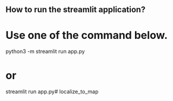 ## How to run the streamlit application?
# Use one of the command below.

python3 -m streamlit run app.py
# or
streamlit run app.py# localize_to_map
